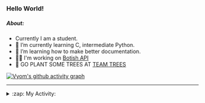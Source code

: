 ### Hello World!

##### About:
- Currently I am a student.
- 🌱 I’m currently learning C, intermediate Python.
- 🌱 I’m learning how to make better documentation.
- 👨‍💻 I'm working on [Botish API](https://github.com/Vyvy-vi/api)
- 🌱 GO PLANT SOME TREES AT [TEAM TREES](https://teamtrees.org/)

[![Vyom's github activity graph](https://activity-graph.herokuapp.com/graph?username=Vyvy-vi)](https://github.com/ashutosh00710/github-readme-activity-graph)

---
<details>
  <summary>:zap: My Activity:</summary>
  
<!--START_SECTION:waka-->
![Code Time](http://img.shields.io/badge/Code%20Time-754%20hrs%2059%20mins-blue)

**I'm a Night 🦉** 

```text
🌞 Morning    56 commits     ██░░░░░░░░░░░░░░░░░░░░░░░   8.31% 
🌆 Daytime    161 commits    ██████░░░░░░░░░░░░░░░░░░░   23.89% 
🌃 Evening    216 commits    ████████░░░░░░░░░░░░░░░░░   32.05% 
🌙 Night      241 commits    █████████░░░░░░░░░░░░░░░░   35.76%

```
📅 **I'm Most Productive on Sunday** 

```text
Monday       65 commits     ██░░░░░░░░░░░░░░░░░░░░░░░   9.64% 
Tuesday      125 commits    ████░░░░░░░░░░░░░░░░░░░░░   18.55% 
Wednesday    112 commits    ████░░░░░░░░░░░░░░░░░░░░░   16.62% 
Thursday     92 commits     ███░░░░░░░░░░░░░░░░░░░░░░   13.65% 
Friday       68 commits     ██░░░░░░░░░░░░░░░░░░░░░░░   10.09% 
Saturday     66 commits     ██░░░░░░░░░░░░░░░░░░░░░░░   9.79% 
Sunday       146 commits    █████░░░░░░░░░░░░░░░░░░░░   21.66%

```


📊 **This Week I Spent My Time On** 

```text
🔥 Editors: 
VS Code                  17 hrs 21 mins      ███████████████████████░░   94.87% 
Vim                      56 mins             █░░░░░░░░░░░░░░░░░░░░░░░░   5.13%

🐱‍💻 Projects: 
praise_backend_js        7 hrs 29 mins       ██████████░░░░░░░░░░░░░░░   40.94% 
api                      3 hrs 35 mins       █████░░░░░░░░░░░░░░░░░░░░   19.6% 
onboarding-bot           2 hrs 30 mins       ███░░░░░░░░░░░░░░░░░░░░░░   13.73% 
Praise-Bot-Discord       1 hr 39 mins        ██░░░░░░░░░░░░░░░░░░░░░░░   9.03% 
TEA-onboarding-bot       1 hr 33 mins        ██░░░░░░░░░░░░░░░░░░░░░░░   8.54%

```


 Last Updated on 27/04/2022 07:04:36 UTC
<!--END_SECTION:waka-->
</details>
